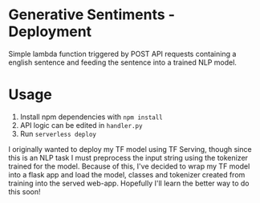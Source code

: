 # Generative Sentiments - Deployment

Simple lambda function triggered by POST API requests containing
 a english sentence and feeding the sentence into a trained NLP model.
 
# Usage

1. Install npm dependencies with `npm install`
2. API logic can be edited in `handler.py`
3. Run `serverless deploy`

I originally wanted to deploy my TF model using TF Serving, though since this is an NLP task I must preprocess the input string using the tokenizer trained for the model. Because of this, I've decided to wrap my TF model into a flask app and load the model, classes and tokenizer created from training into the served web-app. Hopefully I'll learn the better way to do this soon!
